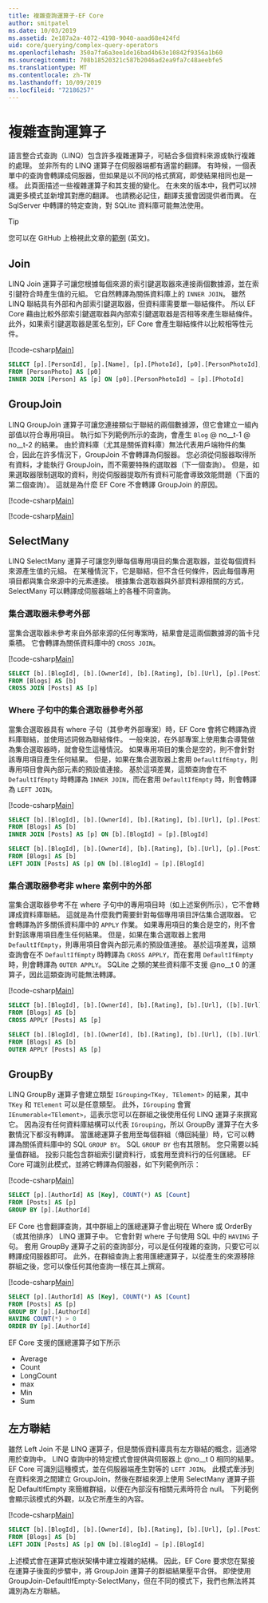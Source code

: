 ```yaml
---
title: 複雜查詢運算子-EF Core
author: smitpatel
ms.date: 10/03/2019
ms.assetid: 2e187a2a-4072-4198-9040-aaad68e424fd
uid: core/querying/complex-query-operators
ms.openlocfilehash: 350a7fa6a3ee1de16bad4b63e10842f9356a1b60
ms.sourcegitcommit: 708b18520321c587b2046ad2ea9fa7c48aeebfe5
ms.translationtype: MT
ms.contentlocale: zh-TW
ms.lasthandoff: 10/09/2019
ms.locfileid: "72186257"
---
```

# <a name="complex-query-operators"></a>複雜查詢運算子

語言整合式查詢（LINQ）包含許多複雜運算子，可結合多個資料來源或執行複雜的處理。 並非所有的 LINQ 運算子在伺服器端都有適當的翻譯。 有時候，一個表單中的查詢會轉譯成伺服器，但如果是以不同的格式撰寫，即使結果相同也是一樣。 此頁面描述一些複雜運算子和其支援的變化。 在未來的版本中，我們可以辨識更多模式並新增其對應的翻譯。 也請務必記住，翻譯支援會因提供者而異。 在 SqlServer 中轉譯的特定查詢，對 SQLite 資料庫可能無法使用。

> [!TIP]
> 您可以在 GitHub 上檢視此文章的[範例](https://github.com/aspnet/EntityFramework.Docs/tree/master/samples/core/Querying) \(英文\)。

## <a name="join"></a>Join

LINQ Join 運算子可讓您根據每個來源的索引鍵選取器來連接兩個數據源，並在索引鍵符合時產生值的元組。 它自然轉譯為關係資料庫上的 `INNER JOIN`。 雖然 LINQ 聯結具有外部和內部索引鍵選取器，但資料庫需要單一聯結條件。 所以 EF Core 藉由比較外部索引鍵選取器與內部索引鍵選取器是否相等來產生聯結條件。 此外，如果索引鍵選取器是匿名型別，EF Core 會產生聯結條件以比較相等性元件。

[!code-csharp[Main](../../../samples/core/Querying/ComplexQuery/Sample.cs#Join)]

```SQL
SELECT [p].[PersonId], [p].[Name], [p].[PhotoId], [p0].[PersonPhotoId], [p0].[Caption], [p0].[Photo]
FROM [PersonPhoto] AS [p0]
INNER JOIN [Person] AS [p] ON [p0].[PersonPhotoId] = [p].[PhotoId]
```

## <a name="groupjoin"></a>GroupJoin

LINQ GroupJoin 運算子可讓您連接類似于聯結的兩個數據源，但它會建立一組內部值以符合專用項目。 執行如下列範例所示的查詢，會產生 `Blog` @ no__t-1 @ no__t-2 的結果。 由於資料庫（尤其是關係資料庫）無法代表用戶端物件的集合，因此在許多情況下，GroupJoin 不會轉譯為伺服器。 您必須從伺服器取得所有資料，才能執行 GroupJoin，而不需要特殊的選取器（下一個查詢）。 但是，如果選取器限制選取的資料，則從伺服器提取所有資料可能會導致效能問題（下面的第二個查詢）。 這就是為什麼 EF Core 不會轉譯 GroupJoin 的原因。

[!code-csharp[Main](../../../samples/core/Querying/ComplexQuery/Sample.cs#GroupJoin)]

[!code-csharp[Main](../../../samples/core/Querying/ComplexQuery/Sample.cs#GroupJoinComposed)]

## <a name="selectmany"></a>SelectMany

LINQ SelectMany 運算子可讓您列舉每個專用項目的集合選取器，並從每個資料來源產生值的元組。 在某種情況下，它是聯結，但不含任何條件，因此每個專用項目都與集合來源中的元素連接。 根據集合選取器與外部資料源相關的方式，SelectMany 可以轉譯成伺服器端上的各種不同查詢。

### <a name="collection-selector-doesnt-reference-outer"></a>集合選取器未參考外部

當集合選取器未參考來自外部來源的任何專案時，結果會是這兩個數據源的笛卡兒乘積。 它會轉譯為關係資料庫中的 `CROSS JOIN`。

[!code-csharp[Main](../../../samples/core/Querying/ComplexQuery/Sample.cs#SelectManyConvertedToCrossJoin)]

```SQL
SELECT [b].[BlogId], [b].[OwnerId], [b].[Rating], [b].[Url], [p].[PostId], [p].[AuthorId], [p].[BlogId], [p].[Content], [p].[Rating], [p].[Title]
FROM [Blogs] AS [b]
CROSS JOIN [Posts] AS [p]
```

### <a name="collection-selector-references-outer-in-a-where-clause"></a>Where 子句中的集合選取器參考外部

當集合選取器具有 where 子句（其參考外部專案）時，EF Core 會將它轉譯為資料庫聯結，並使用述詞做為聯結條件。 一般來說，在外部專案上使用集合導覽做為集合選取器時，就會發生這種情況。 如果專用項目的集合是空的，則不會針對該專用項目產生任何結果。 但是，如果在集合選取器上套用 `DefaultIfEmpty`，則專用項目會與內部元素的預設值連接。 基於這項差異，這類查詢會在不 `DefaultIfEmpty` 時轉譯為 `INNER JOIN`，而在套用 `DefaultIfEmpty` 時，則會轉譯為 `LEFT JOIN`。

[!code-csharp[Main](../../../samples/core/Querying/ComplexQuery/Sample.cs#SelectManyConvertedToJoin)]

```SQL
SELECT [b].[BlogId], [b].[OwnerId], [b].[Rating], [b].[Url], [p].[PostId], [p].[AuthorId], [p].[BlogId], [p].[Content], [p].[Rating], [p].[Title]
FROM [Blogs] AS [b]
INNER JOIN [Posts] AS [p] ON [b].[BlogId] = [p].[BlogId]

SELECT [b].[BlogId], [b].[OwnerId], [b].[Rating], [b].[Url], [p].[PostId], [p].[AuthorId], [p].[BlogId], [p].[Content], [p].[Rating], [p].[Title]
FROM [Blogs] AS [b]
LEFT JOIN [Posts] AS [p] ON [b].[BlogId] = [p].[BlogId]
```

### <a name="collection-selector-references-outer-in-a-non-where-case"></a>集合選取器參考非 where 案例中的外部

當集合選取器參考不在 where 子句中的專用項目時（如上述案例所示），它不會轉譯成資料庫聯結。 這就是為什麼我們需要針對每個專用項目評估集合選取器。 它會轉譯為許多關係資料庫中的 `APPLY` 作業。 如果專用項目的集合是空的，則不會針對該專用項目產生任何結果。 但是，如果在集合選取器上套用 `DefaultIfEmpty`，則專用項目會與內部元素的預設值連接。 基於這項差異，這類查詢會在不 `DefaultIfEmpty` 時轉譯為 `CROSS APPLY`，而在套用 `DefaultIfEmpty` 時，則會轉譯為 `OUTER APPLY`。 SQLite 之類的某些資料庫不支援 @no__t 0 的運算子，因此這類查詢可能無法轉譯。

[!code-csharp[Main](../../../samples/core/Querying/ComplexQuery/Sample.cs#SelectManyConvertedToApply)]

```SQL
SELECT [b].[BlogId], [b].[OwnerId], [b].[Rating], [b].[Url], ([b].[Url] + N'=>') + [p].[Title] AS [p]
FROM [Blogs] AS [b]
CROSS APPLY [Posts] AS [p]

SELECT [b].[BlogId], [b].[OwnerId], [b].[Rating], [b].[Url], ([b].[Url] + N'=>') + [p].[Title] AS [p]
FROM [Blogs] AS [b]
OUTER APPLY [Posts] AS [p]
```

## <a name="groupby"></a>GroupBy

LINQ GroupBy 運算子會建立類型 `IGrouping<TKey, TElement>` 的結果，其中 `TKey` 和 `TElement` 可以是任意類型。 此外，`IGrouping` 會實 `IEnumerable<TElement>`，這表示您可以在群組之後使用任何 LINQ 運算子來撰寫它。 因為沒有任何資料庫結構可以代表 `IGrouping`，所以 GroupBy 運算子在大多數情況下都沒有轉譯。 當匯總運算子套用至每個群組（傳回純量）時，它可以轉譯為關係資料庫中的 SQL `GROUP BY`。 SQL `GROUP BY` 也有其限制。 您只需要以純量值群組。 投影只能包含群組索引鍵資料行，或套用至資料行的任何匯總。 EF Core 可識別此模式，並將它轉譯為伺服器，如下列範例所示：

[!code-csharp[Main](../../../samples/core/Querying/ComplexQuery/Sample.cs#GroupBy)]

```SQL
SELECT [p].[AuthorId] AS [Key], COUNT(*) AS [Count]
FROM [Posts] AS [p]
GROUP BY [p].[AuthorId]
```

EF Core 也會翻譯查詢，其中群組上的匯總運算子會出現在 Where 或 OrderBy （或其他排序） LINQ 運算子中。 它會針對 where 子句使用 SQL 中的 `HAVING` 子句。 套用 GroupBy 運算子之前的查詢部分，可以是任何複雜的查詢，只要它可以轉譯成伺服器即可。 此外，在群組查詢上套用匯總運算子，以從產生的來源移除群組之後，您可以像任何其他查詢一樣在其上撰寫。

[!code-csharp[Main](../../../samples/core/Querying/ComplexQuery/Sample.cs#GroupByFilter)]

```SQL
SELECT [p].[AuthorId] AS [Key], COUNT(*) AS [Count]
FROM [Posts] AS [p]
GROUP BY [p].[AuthorId]
HAVING COUNT(*) > 0
ORDER BY [p].[AuthorId]
```

EF Core 支援的匯總運算子如下所示

- Average
- Count
- LongCount
- max
- Min
- Sum

## <a name="left-join"></a>左方聯結

雖然 Left Join 不是 LINQ 運算子，但是關係資料庫具有左方聯結的概念，這通常用於查詢中。 LINQ 查詢中的特定模式會提供與伺服器上 @no__t 0 相同的結果。 EF Core 可識別這種模式，並在伺服器端產生對等的 `LEFT JOIN`。 此模式牽涉到在資料來源之間建立 GroupJoin，然後在群組來源上使用 SelectMany 運算子搭配 DefaultIfEmpty 來簡維群組，以便在內部沒有相關元素時符合 null。 下列範例會顯示該模式的外觀，以及它所產生的內容。

[!code-csharp[Main](../../../samples/core/Querying/ComplexQuery/Sample.cs#LeftJoin)]

```SQL
SELECT [b].[BlogId], [b].[OwnerId], [b].[Rating], [b].[Url], [p].[PostId], [p].[AuthorId], [p].[BlogId], [p].[Content], [p].[Rating], [p].[Title]
FROM [Blogs] AS [b]
LEFT JOIN [Posts] AS [p] ON [b].[BlogId] = [p].[BlogId]
```

上述模式會在運算式樹狀架構中建立複雜的結構。 因此，EF Core 要求您在緊接在運算子後面的步驟中，將 GroupJoin 運算子的群組結果壓平合併。 即使使用 GroupJoin-DefaultIfEmpty-SelectMany，但在不同的模式下，我們也無法將其識別為左方聯結。
